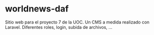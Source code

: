 # worldnews-daf
Sitio web para el proyecto 7 de la UOC. Un CMS a medida realizado con Laravel. Diferentes roles, login, subida de archivos, ...
